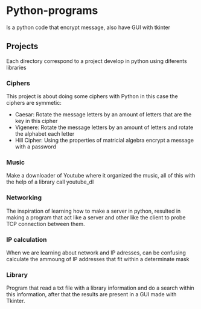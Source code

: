 # Python-programs
Is a python code that encrypt message, also have GUI with tkinter

## Projects

Each directory correspond to a project develop in python using diferents libraries 


### Ciphers

This project is about doing some ciphers with Python in this case the ciphers are symmetic:

- Caesar: Rotate the message letters by an amount of letters that are the key in this cipher
- Vigenere: Rotate the message letters by an amount of letters and rotate the alphabet each letter
- Hill Cipher: Using the properties of matricial algebra encrypt a message with a password 

### Music

Make a downloader of Youtube where it organized the music, all of this with the help of a library call youtube_dl 

### Networking

The inspiration of learning how to make a server in python, resulted in making a program that act like a server and other like the client to probe TCP connection between them.

### IP calculation

When we are learning about network and IP adresses, can be confusing calculate the ammoung of IP addresses that fit within a determinate mask

### Library

Program that read a txt file with a library information and do a search within this information, after that the results are present in a GUI made with Tkinter.
